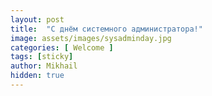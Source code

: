 ```yaml
---
layout: post
title:  "С днём системного администратора!"
image: assets/images/sysadminday.jpg
categories: [ Welcome ]
tags: [sticky]
author: Mikhail
hidden: true
---
```

